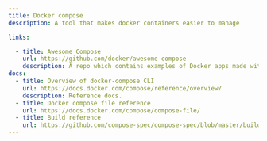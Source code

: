 ```yaml
---
title: Docker compose
description: A tool that makes docker containers easier to manage

links:

  - title: Awesome Compose
    url: https://github.com/docker/awesome-compose
    description: A repo which contains examples of Docker apps made with Rust, Go, React, Vue etc. All using `Dockerfile` and `docker-compose.yml`.
docs:  
  - title: Overview of docker-compose CLI
    url: https://docs.docker.com/compose/reference/overview/
    description: Reference docs.
  - title: Docker compose file reference
    url: https://docs.docker.com/compose/compose-file/
  - title: Build reference
    url: https://github.com/compose-spec/compose-spec/blob/master/build.md
---
```

